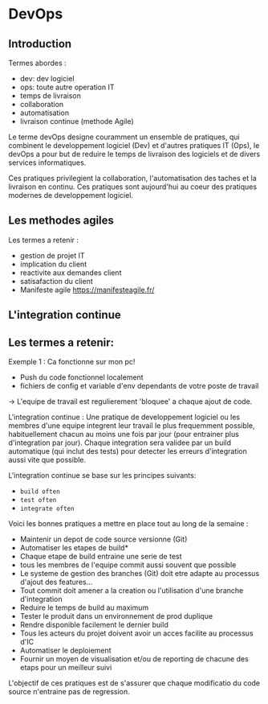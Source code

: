 # DevOps

## Introduction 

Termes abordes : 
 - dev: dev logiciel
 - ops: toute autre operation IT
 - temps de livraison 
 - collaboration 
 - automatisation 
 - livraison continue (methode Agile)

 Le terme devOps designe couramment un ensemble de pratiques,
 qui combinent le developpement logiciel (Dev) et d'autres pratiques IT (Ops), le devOps a pour but de reduire le temps 
 de livraison des logiciels et de divers services informatiques.

 Ces pratiques privilegient la collaboration, l'automatisation des taches et la livraison en continu. Ces pratiques sont aujourd'hui au coeur des pratiques modernes de developpement logiciel.


 ## Les methodes agiles 

 Les termes a retenir : 

 - gestion de projet IT 
 - implication du client 
 - reactivite aux demandes client
 - satisafaction du client
 - Manifeste agile https://manifesteagile.fr/

 ## L'integration continue

 Les termes a retenir: 
 - 



 Exemple 1 : Ca fonctionne sur mon pc!

 - Push du code fonctionnel localement 
 - fichiers de config et variable d'env dependants de votre poste de travail 

 -> L'equipe de travail est regulierement 'bloquee' a chaque ajout de code. 



L'integration continue : 
 Une pratique de developpement logiciel ou les membres d'une equipe integrent leur travail le plus
 frequemment possible, habituellement chacun au moins une fois par jour (pour entrainer plus d'integration par jour). Chaque integration sera validee par un build automatique (qui inclut des tests) pour detecter les erreurs d'integration aussi vite que possible.

 L'integration continue se base sur les principes suivants: 
 - `build often` 
 - `test often`
 - `integrate often`

 Voici les bonnes pratiques a mettre en place tout au long de la semaine : 
 - Maintenir un depot de code source versionne (Git)
 - Automatiser les etapes de build*
 - Chaque etape de build entraine une serie de test
 - tous les membres de l'equipe commit aussi souvent que possible
 - Le systeme de gestion des branches (Git) doit etre adapte au processus d'ajout des features...
 - Tout commit doit amener a la creation ou l'utilisation d'une branche d'integration
 - Reduire le temps de build au maximum
 - Tester le produit dans un environnement de prod duplique
 - Rendre disponible facilement le dernier build 
 - Tous les acteurs du projet doivent avoir un acces facilite au processus d'IC
 - Automatiser le deploiement 
 - Fournir un moyen de visualisation et/ou de reporting de chacune des etaps pour un meilleur suivi


 L'objectif de ces pratiques est de s'assurer que chaque modificatio du code source n'entraine pas de regression. 
